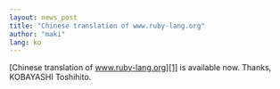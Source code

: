 ```yaml
---
layout: news_post
title: "Chinese translation of www.ruby-lang.org"
author: "maki"
lang: ko
---
```


[Chinese translation of www.ruby-lang.org][1] is available now. Thanks,
KOBAYASHI Toshihito.



[1]: http://rubycn.ce-lab.net/ 
